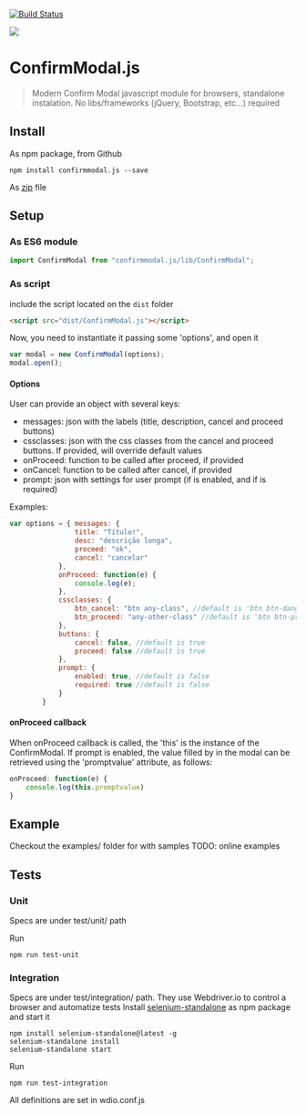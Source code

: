 [![Build Status](https://travis-ci.org/chrisbenseler/confirmmodal.js.svg?branch=master)](https://travis-ci.org/chrisbenseler/confirmmodal.js)

<a href="https://www.npmjs.com/package/confirmmodal.js">
<img src="https://badge.fury.io/js/confirmmodal.js.svg">
</a>

# ConfirmModal.js

> Modern Confirm Modal javascript module for browsers, standalone instalation. No libs/frameworks (jQuery, Bootstrap, etc...) required

## Install

As npm package, from Github
```
npm install confirmmodal.js --save
```

As [zip](https://github.com/chrisbenseler/confirmmodal.js/archive/master.zip) file 

## Setup

### As ES6 module
```javascript
import ConfirmModal from "confirmmodal.js/lib/ConfirmModal";
```

### As script
include the script located on the `dist` folder
```html
<script src="dist/ConfirmModal.js"></script>
```

Now, you need to instantiate it passing some 'options', and open it
```javascript
var modal = new ConfirmModal(options);
modal.open();
```

#### Options
User can provide an object with several keys:
* messages: json with the labels (title, description, cancel and proceed buttons)
* cssclasses: json with the css classes from the cancel and proceed buttons. If provided, will override default values
* onProceed: function to be called after proceed, if provided
* onCancel: function to be called after cancel, if provided
* prompt: json with settings for user prompt (if is enabled, and if is required)

Examples:
```javascript
var options = { messages: {
				title: "Título!",
				desc: "descrição longa",
				proceed: "ok",
				cancel: "cancelar"
			},
			onProceed: function(e) {
				console.log(e);
			},
			cssclasses: {
				btn_cancel: "btn any-class", //default is 'btn btn-danger'
				btn_proceed: "any-other-class" //default is 'btn btn-primary'
			},
			buttons: {
				cancel: false, //default is true
				proceed: false //default is true
			},
			prompt: {
				enabled: true, //default is false
				required: true //default is false 
			}
		}
```

#### onProceed callback

When onProceed callback is called, the 'this' is the instance of the ConfirmModal. If prompt is enabled, the value filled by in the modal can be retrieved using the 'promptvalue' attribute, as follows:
```javascript
onProceed: function(e) {
	console.log(this.promptvalue)
}
```

## Example
Checkout the examples/ folder for with samples
TODO: online examples

## Tests

### Unit

Specs are under test/unit/ path

Run
```
npm run test-unit
```

### Integration

Specs are under test/integration/ path. They use Webdriver.io to control a browser and automatize tests
Install [selenium-standalone](https://www.npmjs.com/package/selenium-standalone) as npm package and start it
```
npm install selenium-standalone@latest -g
selenium-standalone install
selenium-standalone start
```

Run
```
npm run test-integration
```

All definitions are set in wdio.conf.js
